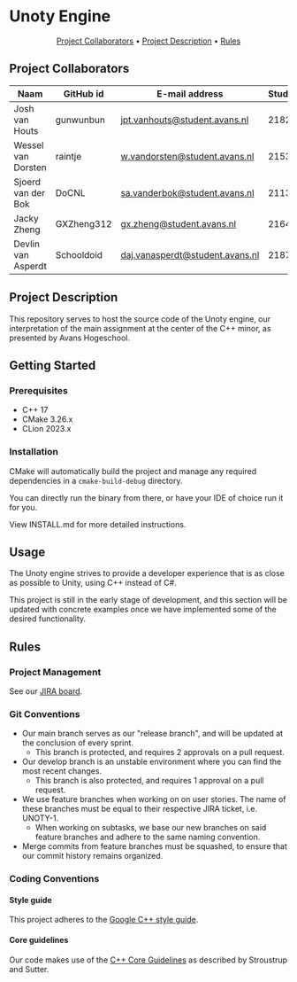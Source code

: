 # Unoty Engine

<div align="center">

[Project Collaborators](#project-collaborators) •
[Project Description](#project-description) •
[Rules](#rules) 

</div> 
  
## Project Collaborators
| **Naam**                  | **GitHub id**     | **E-mail address**              | **Studentennummer** |
|---------------------------|-------------------|---------------------------------|---------------------|
| Josh van Houts            | gunwunbun         | jpt.vanhouts@student.avans.nl   | 2182446             |
| Wessel van Dorsten        | raintje           | w.vandorsten@student.avans.nl   | 2153442             |
| Sjoerd van der Bok        | DoCNL             | sa.vanderbok@student.avans.nl   | 2113474             |
| Jacky Zheng               | GXZheng312        | gx.zheng@student.avans.nl       | 2164239             |
| Devlin van Asperdt        | Schooldoid        | daj.vanasperdt@student.avans.nl | 2187902             |
  
## Project Description
This repository serves to host the source code of the Unoty engine, our interpretation of the main assignment at
the center of the C++ minor, as presented by Avans Hogeschool.

## Getting Started

### Prerequisites
* C++ 17
* CMake 3.26.x
* CLion 2023.x

### Installation
CMake will automatically build the project and manage any required dependencies in a `cmake-build-debug` directory.

You can directly run the binary from there, or have your IDE of choice run it for you.

View INSTALL.md for more detailed instructions.

## Usage
The Unoty engine strives to provide a developer experience that is as close as possible to Unity, using C++ instead of C#.

This project is still in the early stage of development, and this section will be updated with concrete examples once we
have implemented some of the desired functionality.

## Rules

### Project Management
See our [JIRA board](https://unoty.atlassian.net/jira/software/projects/UNOTY/boards/1).

### Git Conventions
- Our main branch serves as our "release branch", and will be updated at the conclusion of every sprint.
  - This branch is protected, and requires 2 approvals on a pull request.
- Our develop branch is an unstable environment where you can find the most recent changes.
  - This branch is also protected, and requires 1 approval on a pull request.
- We use feature branches when working on on user stories. The name of these branches must be equal to their respective JIRA ticket, i.e. UNOTY-1.
  - When working on subtasks, we base our new branches on said feature branches and adhere to the same naming convention.
- Merge commits from feature branches must be squashed, to ensure that our commit history remains organized.

### Coding Conventions

#### Style guide
This project adheres to the [Google C++ style guide](https://google.github.io/styleguide/cppguide.html).

#### Core guidelines
Our code makes use of the [C++ Core Guidelines](https://isocpp.github.io/CppCoreGuidelines/CppCoreGuidelines) as
described by Stroustrup and Sutter.
